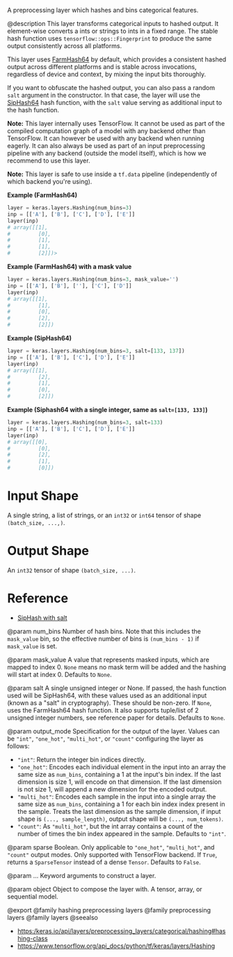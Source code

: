 A preprocessing layer which hashes and bins categorical features.

@description
This layer transforms categorical inputs to hashed output. It element-wise
converts a ints or strings to ints in a fixed range. The stable hash
function uses `tensorflow::ops::Fingerprint` to produce the same output
consistently across all platforms.

This layer uses [FarmHash64](https://github.com/google/farmhash) by default,
which provides a consistent hashed output across different platforms and is
stable across invocations, regardless of device and context, by mixing the
input bits thoroughly.

If you want to obfuscate the hashed output, you can also pass a random
`salt` argument in the constructor. In that case, the layer will use the
[SipHash64](https://github.com/google/highwayhash) hash function, with
the `salt` value serving as additional input to the hash function.

**Note:** This layer internally uses TensorFlow. It cannot
be used as part of the compiled computation graph of a model with
any backend other than TensorFlow.
It can however be used with any backend when running eagerly.
It can also always be used as part of an input preprocessing pipeline
with any backend (outside the model itself), which is how we recommend
to use this layer.

**Note:** This layer is safe to use inside a `tf.data` pipeline
(independently of which backend you're using).

**Example (FarmHash64)**

```python
layer = keras.layers.Hashing(num_bins=3)
inp = [['A'], ['B'], ['C'], ['D'], ['E']]
layer(inp)
# array([[1],
#         [0],
#         [1],
#         [1],
#         [2]])>
```

**Example (FarmHash64) with a mask value**

```python
layer = keras.layers.Hashing(num_bins=3, mask_value='')
inp = [['A'], ['B'], [''], ['C'], ['D']]
layer(inp)
# array([[1],
#         [1],
#         [0],
#         [2],
#         [2]])
```

**Example (SipHash64)**

```python
layer = keras.layers.Hashing(num_bins=3, salt=[133, 137])
inp = [['A'], ['B'], ['C'], ['D'], ['E']]
layer(inp)
# array([[1],
#         [2],
#         [1],
#         [0],
#         [2]])
```

**Example (Siphash64 with a single integer, same as `salt=[133, 133]`)**

```python
layer = keras.layers.Hashing(num_bins=3, salt=133)
inp = [['A'], ['B'], ['C'], ['D'], ['E']]
layer(inp)
# array([[0],
#         [0],
#         [2],
#         [1],
#         [0]])
```

# Input Shape
A single string, a list of strings, or an `int32` or `int64` tensor
of shape `(batch_size, ...,)`.

# Output Shape
An `int32` tensor of shape `(batch_size, ...)`.

# Reference
- [SipHash with salt](https://www.131002.net/siphash/siphash.pdf)

@param num_bins
Number of hash bins. Note that this includes the `mask_value`
bin, so the effective number of bins is `(num_bins - 1)`
if `mask_value` is set.

@param mask_value
A value that represents masked inputs, which are mapped to
index 0. `None` means no mask term will be added and the
hashing will start at index 0. Defaults to `None`.

@param salt
A single unsigned integer or None.
If passed, the hash function used will be SipHash64,
with these values used as an additional input
(known as a "salt" in cryptography).
These should be non-zero. If `None`, uses the FarmHash64 hash
function. It also supports tuple/list of 2 unsigned
integer numbers, see reference paper for details.
Defaults to `None`.

@param output_mode
Specification for the output of the layer. Values can be
`"int"`, `"one_hot"`, `"multi_hot"`, or
`"count"` configuring the layer as follows:
- `"int"`: Return the integer bin indices directly.
- `"one_hot"`: Encodes each individual element in the input into an
    array the same size as `num_bins`, containing a 1
    at the input's bin index. If the last dimension is size 1,
    will encode on that dimension.
    If the last dimension is not size 1, will append a new
    dimension for the encoded output.
- `"multi_hot"`: Encodes each sample in the input into a
    single array the same size as `num_bins`,
    containing a 1 for each bin index
    index present in the sample. Treats the last dimension
    as the sample dimension, if input shape is
    `(..., sample_length)`, output shape will be
    `(..., num_tokens)`.
- `"count"`: As `"multi_hot"`, but the int array contains a count of
    the number of times the bin index appeared in the sample.
Defaults to `"int"`.

@param sparse
Boolean. Only applicable to `"one_hot"`, `"multi_hot"`,
and `"count"` output modes. Only supported with TensorFlow
backend. If `True`, returns a `SparseTensor` instead of
a dense `Tensor`. Defaults to `False`.

@param ...
Keyword arguments to construct a layer.

@param object
Object to compose the layer with. A tensor, array, or sequential model.

@export
@family hashing preprocessing layers
@family preprocessing layers
@family layers
@seealso
+ <https:/keras.io/api/layers/preprocessing_layers/categorical/hashing#hashing-class>
+ <https://www.tensorflow.org/api_docs/python/tf/keras/layers/Hashing>

